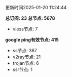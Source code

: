 更新时间2025-01-20 11:24:44

**总订阅: 23**
**总节点: 5678**
- vless节点: 7

**google ping有效节点: 415**
- ss节点: 387
- v2ray节点: 21
- trojan节点: 6
- ssr节点: 1
